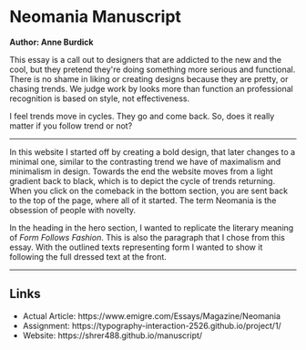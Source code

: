 <h1>Neomania Manuscript</h1>
<p><strong>Author: Anne Burdick</strong></p>

<p>This essay is a call out to designers that are addicted to the new and the cool, but they pretend they're doing something more serious and functional. There is no shame in liking or creating designs because they are pretty, or chasing trends. We judge work by looks more than function an professional recognition is based on style, not effectiveness.</p>

<p>I feel trends move in cycles. They go and come back. So, does it really matter if you follow trend or not?</p>

<hr>
<p>In this website I started off by creating a bold design, that later changes to a minimal one, similar to the contrasting trend we have of maximalism and minimalism in design. Towards the end the website moves from a light gradient back to black, which is to depict the cycle of trends returning. When you click on the comeback in the bottom section, you are sent back to the top of the page, where all of it started. The term Neomania is the obsession of people with novelty. </p>

<p>In the heading in the hero section, I wanted to replicate the literary meaning of <em>Form Follows Fashion</em>. This is also the paragraph that I chose from this essay. With the outlined texts representing form I wanted to show it following the full dressed text at the front.</p>

<hr>
<h2>Links</h2>
<ul>
  <li>
    Actual Article: https://www.emigre.com/Essays/Magazine/Neomania
  </li>
    <li>
    Assignment: https://typography-interaction-2526.github.io/project/1/
  </li>
  <li>
    Website: https://shrer488.github.io/manuscript/ 
  </li>
</ul>
 <br>

